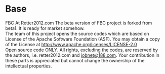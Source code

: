 Base
====

FBC At Retter2012.com The beta version of FBC project is forked from beta1. It is ready for market somehow.  
The team of this project opens the source codes which are based on License of the Apache Software Foundation (ASF). You may obtain a copy of the License at http://www.apache.org/licenses/LICENSE-2.0  
Open source code ONLY. All rights, excluding the codes, are reserved by the authors, i.e. retter2012.com and jobnet@188.com. Your contribution in these parts is appreciated but cannot change the ownership of the intellectual properties.
